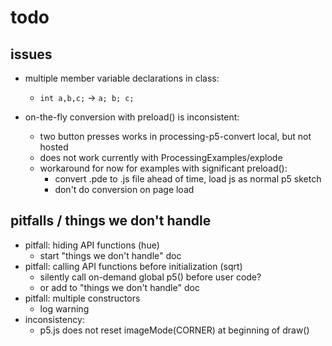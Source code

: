 # todo

## issues

- multiple member variable declarations in class:
    - `int a,b,c;` -> `a; b; c;`

- on-the-fly conversion with preload() is inconsistent:
    - two button presses works in processing-p5-convert local, but not hosted
    - does not work currently with ProcessingExamples/explode
    - workaround for now for examples with significant preload(): 
        - convert .pde to .js file ahead of time, load js as normal p5 sketch
        - don't do conversion on page load

## pitfalls / things we don't handle

- pitfall: hiding API functions (hue)
    - start "things we don't handle" doc
- pitfall: calling API functions before initialization (sqrt)
    - silently call on-demand global p5() before user code?
    - or add to "things we don't handle" doc
- pitfall: multiple constructors
    - log warning
- inconsistency:
    - p5.js does not reset imageMode(CORNER) at beginning of draw()

